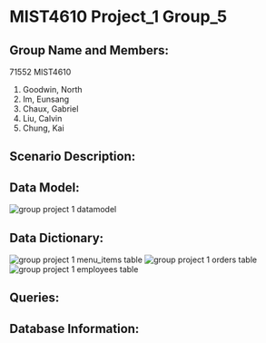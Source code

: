 # MIST4610 Project_1 Group_5
## Group Name and Members:
71552 MIST4610
1. Goodwin, North
2. Im, Eunsang
3. Chaux, Gabriel
4. Liu, Calvin
5. Chung, Kai

## Scenario Description:


## Data Model:

![group project 1 datamodel](https://github.com/user-attachments/assets/e5956171-2354-4e3b-9d1a-f36c28c5f8f1)

## Data Dictionary:

![group project 1 menu_items table](https://github.com/user-attachments/assets/3103548d-936f-484f-bc0c-e78aa3cba59c)
![group project 1 orders table](https://github.com/user-attachments/assets/49a2bbec-3ac3-4d89-aefd-d6c31f4a6972)
![group project 1 employees table](https://github.com/user-attachments/assets/9dd448da-c527-4daa-9463-fc12ebb56f35)


## Queries:


## Database Information:
